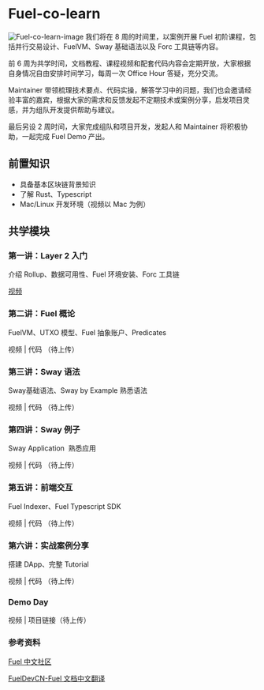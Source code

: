 # Fuel-co-learn
![Fuel-co-learn-image](./image/Fuel-co-learn.jpg)
我们将在 8 周的时间里，以案例开展 Fuel 初阶课程，包括并行交易设计、FuelVM、Sway 基础语法以及 Forc 工具链等内容。

前 6 周为共学时间，文档教程、课程视频和配套代码内容会定期开放，大家根据自身情况自由安排时间学习，每周一次 Office Hour 答疑，充分交流。

Maintainer 带领梳理技术要点、代码实操，解答学习中的问题，我们也会邀请经验丰富的嘉宾，根据大家的需求和反馈发起不定期技术或案例分享，启发项目灵感，并为组队开发提供帮助与建议。

最后另设 2 周时间，大家完成组队和项目开发，发起人和 Maintainer 将积极协助，一起完成 Fuel Demo 产出。

## 前置知识
- 具备基本区块链背景知识
- 了解 Rust、Typescript
- Mac/Linux 开发环境（视频以 Mac 为例）

## 共学模块
### 第一讲：Layer 2 入门
介绍 Rollup、数据可用性、Fuel 环境安装、Forc 工具链

[视频](https://youtu.be/s4D-ywBDBgE)

### 第二讲：Fuel 概论
FuelVM、UTXO 模型、Fuel 抽象账户、Predicates

视频 | 代码 （待上传）

### 第三讲：Sway 语法
Sway基础语法、Sway by Example 熟悉语法

视频 | 代码 （待上传）

### 第四讲：Sway 例子
Sway Application  熟悉应用

视频 | 代码 （待上传）

### 第五讲：前端交互
Fuel Indexer、Fuel Typescript SDK

视频 | 代码 （待上传）

### 第六讲：实战案例分享
搭建 DApp、完整 Tutorial

视频 | 代码 （待上传）


### Demo Day
视频 | 项目链接（待上传）

### 参考资料

[Fuel 中文社区](https://fuelup.cc/)

[FuelDevCN-Fuel 文档中文翻译](https://docs.fueldev.xyz/docs/)
